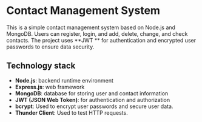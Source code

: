 # Contact Management System

This is a simple contact management system based on Node.js and MongoDB. Users can register, login, and add, delete, change, and check contacts. The project uses **JWT ** for authentication and encrypted user passwords to ensure data security.

## Technology stack

- **Node.js**: backend runtime environment
- **Express.js**: web framework
- **MongoDB**: database for storing user and contact information
- **JWT (JSON Web Token)**: for authentication and authorization
- **bcrypt**: Used to encrypt user passwords and secure user data.
- **Thunder Client**: Used to test HTTP requests.
